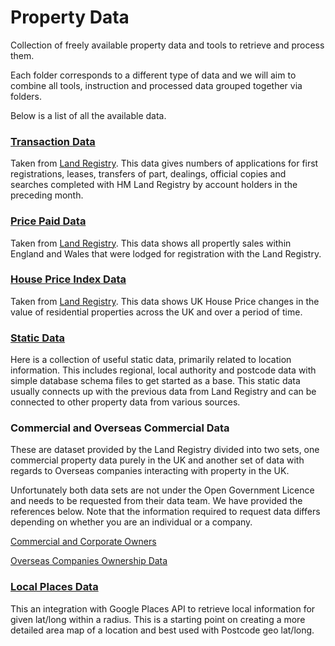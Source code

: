 # Property Data
Collection of freely available property data and tools to retrieve and process them.

Each folder corresponds to a different type of data and we will aim to combine all tools, instruction and processed data grouped together via folders.

Below is a list of all the available data.

### [Transaction Data](transaction-data)

Taken from [Land Registry](https://www.gov.uk/guidance/hm-land-registry-transaction-data). This data gives numbers of applications for first registrations, leases, transfers of part, dealings, official copies and searches completed with HM Land Registry by account holders in the preceding month.

### [Price Paid Data](price-paid-data)

Taken from [Land Registry](https://www.gov.uk/government/statistical-data-sets/price-paid-data-downloads). This data shows all propertly sales within England and Wales that were lodged for registration with the Land Registry.

### [House Price Index Data](hpi-data)

Taken from [Land Registry](https://www.gov.uk/government/publications/hm-land-registry-data/public-data). This data shows UK House Price changes in the value of residential properties across the UK and over a period of time.

### [Static Data](static-data)

Here is a collection of useful static data, primarily related to location information. This includes regional, local authority and postcode data with simple database schema files to get started as a base. This static data usually connects up with the previous data from Land Registry and can be connected to other property data from various sources.

### Commercial and Overseas Commercial Data

These are dataset provided by the Land Registry divided into two sets, one commercial property data purely in the UK and another set of data with regards to Overseas companies interacting with property in the UK.

Unfortunately both data sets are not under the Open Government Licence and needs to be requested from their data team. We have provided the references below. Note that the information required to request data differs depending on whether you are an individual or a company.

[Commercial and Corporate Owners](https://www.gov.uk/guidance/hm-land-registry-commercial-and-corporate-ownership-data)

[Overseas Companies Ownership Data](https://www.gov.uk/government/publications/overseas-companies-ownership-data-technical-specification/overseas-companies-ownership-data-technical-specification)

### [Local Places Data](local-places)

This an integration with Google Places API to retrieve local information for given lat/long within a radius. This is a starting point on creating a more detailed area map of a location and best used with Postcode geo lat/long.
